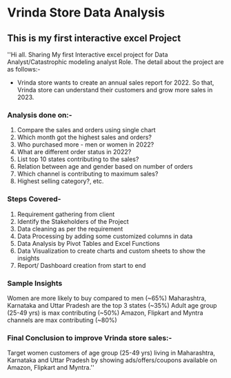 # Vrinda Store Data Analysis
## This is my first interactive excel Project
''Hi all. Sharing My first Interactive excel project for Data Analyst/Catastrophic modeling analyst Role. The detail about the project are as follows:-

* Vrinda store wants to create an annual sales report for 2022. So that, Vrinda store can understand their customers and grow more sales in 2023.

### Analysis done on:-
1) Compare the sales and orders using single chart
2) Which month got the highest sales and orders?
3) Who purchased more - men or women in 2022?
4) What are different order status in 2022?
5) List top 10 states contributing to the sales?
6) Relation between age and gender based on number of orders
7) Which channel is contributing to maximum sales?
8) Highest selling category?, etc.

### Steps Covered-
1. Requirement gathering from client
2. Identify the Stakeholders of the Project
3. Data cleaning as per the requirement
4. Data Processing by adding some customized columns in data
5. Data Analysis by Pivot Tables and Excel Functions
6. Data Visualization to create charts and custom sheets to show the insights
7. Report/ Dashboard creation from start to end

### Sample Insights
Women are more likely to buy compared to men (~65%) Maharashtra, Karnataka and Uttar Pradesh are the top 3 states (~35%) Adult age group (25-49 yrs) is max contributing (~50%) Amazon, Flipkart and Myntra channels are max contributing (~80%)

### Final Conclusion to improve Vrinda store sales:-
Target women customers of age group (25-49 yrs) living in Maharashtra, Karnataka and Uttar Pradesh by showing ads/offers/coupons available on Amazon, Flipkart and Myntra.''
